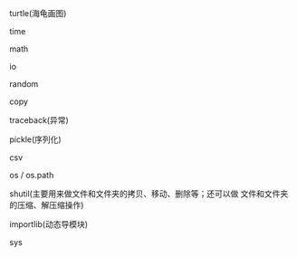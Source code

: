turtle(海龟画图)

time

math

io

random

copy

traceback(异常)

pickle(序列化)

csv

os / os.path

shutil(主要用来做文件和文件夹的拷贝、移动、删除等；还可以做 文件和文件夹的压缩、解压缩操作)

importlib(动态导模块)

sys